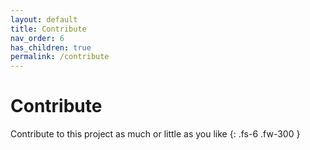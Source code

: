 ```yaml
---
layout: default
title: Contribute
nav_order: 6
has_children: true
permalink: /contribute
---
```


# Contribute

Contribute to this project as much or little as you like
{: .fs-6 .fw-300 }
